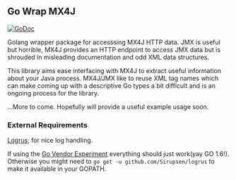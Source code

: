 Go Wrap MX4J
------------

[![GoDoc](https://godoc.org/github.com/lytics/gowrapmx4?status.svg)](https://godoc.org/github.com/lytics/gowrapmx4j)

Golang wrapper package for accesssing MX4J HTTP data. JMX is useful but horrible, MX4J provides an HTTP endpoint to access JMX data but is shrouded in misleading documentation and odd XML data structures.

This library aims ease interfacing with MX4J to extract useful information about your Java process. MX4J/JMX like to reuse XML tag names which can make coming up with a descriptive Go types a bit difficult and is an ongoing process for the library. 

 ...More to come. Hopefully will provide a useful example usage soon.

### External Requirements
[Logrus](https://github.com/Sirupsen/logrus); for nice log handling.

If using the [Go Vendor Experiment](https://medium.com/@freeformz/go-1-5-s-vendor-experiment-fd3e830f52c3#.fq1ap96hb) everything should just work(yay GO 1.6!). Otherwise you might need to `go get -u github.com/Sirupsen/logrus` to make it available in your GOPATH.

